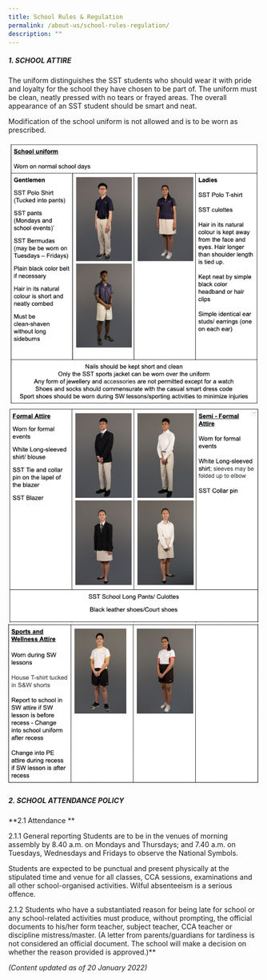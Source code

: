 ```yaml
---
title: School Rules & Regulation
permalink: /about-us/school-rules-regulation/
description: ""
---
```

##### 1. SCHOOL ATTIRE 

The uniform distinguishes the SST students who should wear it with pride and loyalty for the school they have chosen to be part of. The uniform must be clean, neatly pressed with no tears or frayed areas. The overall appearance of an SST student should be smart and neat.

Modification of the school uniform is not allowed and is to be worn as prescribed.

![](/images/school%20attire.png)
![](/images/school%20attire%2002.png)
![](/images/school%20attire%2003.png)


##### 2. SCHOOL ATTENDANCE POLICY
**2.1 Attendance **

2.1.1 General reporting
Students are to be in the venues of morning assembly by 8.40 a.m. on Mondays and Thursdays; and 7.40 a.m. on Tuesdays, Wednesdays and Fridays to observe the National Symbols.

  

Students are expected to be punctual and present physically at the stipulated time and venue for all classes, CCA sessions, examinations and all other school-organised activities. Wilful absenteeism is a serious offence.

  

2.1.2 Students who have a substantiated reason for being late for school or any school-related activities must produce, without prompting, the official documents to his/her form teacher, subject teacher, CCA teacher or discipline mistress/master. (A letter from parents/guardians for tardiness is not considered an official document. The school will make a decision on whether the reason provided is approved.)**






_(Content updated as of 20 January 2022)_